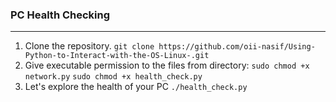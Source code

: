 ### PC Health Checking
___

1. Clone the repository.
    `git clone https://github.com/oii-nasif/Using-Python-to-Interact-with-the-OS-Linux-.git`
2. Give executable permission to the files from directory:
    `sudo chmod +x network.py`
    `sudo chmod +x health_check.py`
3. Let's explore the health of your PC
    `./health_check.py`